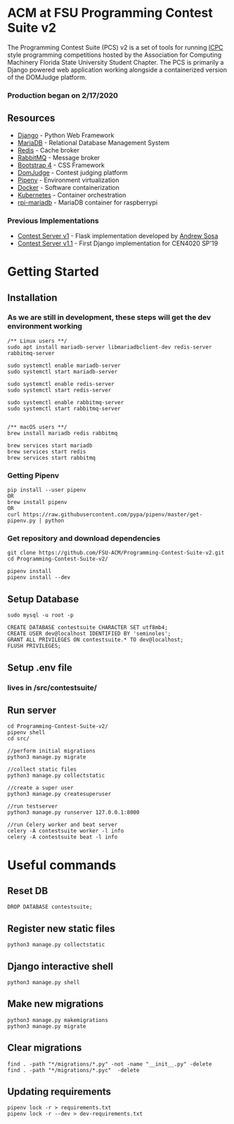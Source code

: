 # ACM at FSU Programming Contest Suite v2

The Programming Contest Suite (PCS) v2 is a set of tools for running [ICPC](https://icpc.global) style programming competitions hosted by the Association for Computing Machinery Florida State University Student Chapter. The PCS is primarily a Django powered web application working alongside a containerized version of the DOMJudge platform.

### Production began on 2/17/2020

## Resources
- [Django](https://www.djangoproject.com/) - Python Web Framework
- [MariaDB](https://mariadb.com) -  Relational Database Management System
- [Redis](https://redis.io) -  Cache broker
- [RabbitMQ](https://www.rabbitmq.com) - Message broker
- [Bootstrap 4](https://getbootstrap.com) -  CSS Framework
- [DomJudge](https://www.domjudge.org/) - Contest judging platform
- [Pipenv](https://pipenv.kennethreitz.org/en/latest/) - Environment virtualization
- [Docker](https://www.docker.com/) - Software containerization
- [Kubernetes](https://kubernetes.io/) - Container orchestration
- [rpi-mariadb](https://hub.docker.com/r/jsurf/rpi-mariadb/) - MariaDB container for raspberrypi
### Previous Implementations
- [Contest Server v1](https://github.com/FSU-ACM/Contest-Server) - Flask implementation developed by [Andrew Sosa](https://github.com/andrewsosa)
- [Contest Server v1.1](https://github.com/FSU-ACM/Programming-Contest-Suite-v1.1) - First Django implementation for CEN4020 SP'19

# Getting Started
## Installation
### As we are still in development, these steps will get the dev environment working

	/** Linux users **/
	sudo apt install mariadb-server libmariadbclient-dev redis-server rabbitmq-server
	
	sudo systemctl enable mariadb-server
	sudo systemctl start mariadb-server

	sudo systemctl enable redis-server
	sudo systemctl start redis-server

	sudo systemctl enable rabbitmq-server
	sudo systemctl start rabbitmq-server


	/** macOS users **/
	brew install mariadb redis rabbitmq
	
	brew services start mariadb
	brew services start redis
	brew services start rabbitmq


### Getting Pipenv
	pip install --user pipenv
	OR
	brew install pipenv
	OR
	curl https://raw.githubusercontent.com/pypa/pipenv/master/get-pipenv.py | python

### Get repository and download dependencies
	git clone https://github.com/FSU-ACM/Programming-Contest-Suite-v2.git
	cd Programming-Contest-Suite-v2/

	pipenv install
	pipenv install --dev
	
## Setup Database
	sudo mysql -u root -p

	CREATE DATABASE contestsuite CHARACTER SET utf8mb4;
	CREATE USER dev@localhost IDENTIFIED BY 'seminoles';
	GRANT ALL PRIVILEGES ON contestsuite.* TO dev@localhost;
	FLUSH PRIVILEGES;

## Setup .env file
### lives in /src/contestsuite/


## Run server
	cd Programming-Contest-Suite-v2/
	pipenv shell
	cd src/

	//perform initial migrations
	python3 manage.py migrate

	//collect static files
	python3 manage.py collectstatic

	//create a super user
	python3 manage.py createsuperuser

	//run testserver
	python3 manage.py runserver 127.0.0.1:8000

	//run Celery worker and beat server
	celery -A contestsuite worker -l info
	celery -A contestsuite beat -l info


# Useful commands
## Reset DB
	DROP DATABASE contestsuite;
	
## Register new static files
	python3 manage.py collectstatic

## Django interactive shell
	python3 manage.py shell

## Make new migrations
	python3 manage.py makemigrations
	python3 manage.py migrate

## Clear migrations
	find . -path "*/migrations/*.py" -not -name "__init__.py" -delete
	find . -path "*/migrations/*.pyc"  -delete

## Updating requirements
	pipenv lock -r > requirements.txt
	pipenv lock -r --dev > dev-requirements.txt